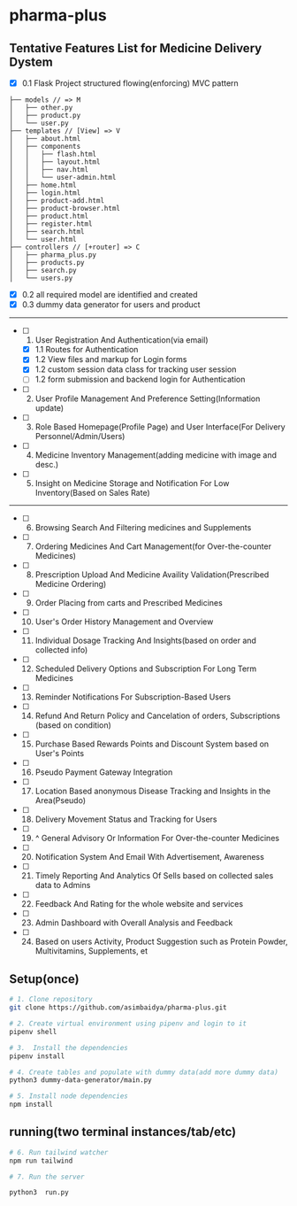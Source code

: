 # pharma-plus

## Tentative Features List for Medicine Delivery Dystem

- [x] 0.1 Flask Project structured flowing(enforcing) MVC pattern

```text
├── models // => M
│   ├── other.py
│   ├── product.py
│   └── user.py
├── templates // [View] => V
│   ├── about.html
│   ├── components
│   │   ├── flash.html
│   │   ├── layout.html
│   │   ├── nav.html
│   │   └── user-admin.html
│   ├── home.html
│   ├── login.html
│   ├── product-add.html
│   ├── product-browser.html
│   ├── product.html
│   ├── register.html
│   ├── search.html
│   └── user.html
├── controllers // [+router] => C
│   ├── pharma_plus.py
│   ├── products.py
│   ├── search.py
│   └── users.py
```

- [x] 0.2 all required model are identified and created
- [x] 0.3 dummy data generator for users and product

---

- [ ] 1. User Registration And Authentication(via email)
  - [x] 1.1 Routes for Authentication
  - [x] 1.2 View files and markup for Login forms
  - [x] 1.2 custom session data class for tracking user session
  - [ ] 1.2 form submission and backend login for Authentication
- [ ] 2. User Profile Management And Preference Setting(Information update)
- [ ] 3. Role Based Homepage(Profile Page) and User Interface(For Delivery Personnel/Admin/Users)
- [ ] 4. Medicine Inventory Management(adding medicine with image and desc.)
- [ ] 5. Insight on Medicine Storage and Notification For Low Inventory(Based on Sales Rate)

---

- [ ] 6. Browsing Search And Filtering medicines and Supplements
- [ ] 7. Ordering Medicines And Cart Management(for Over-the-counter Medicines)
- [ ] 8. Prescription Upload And Medicine Availity Validation(Prescribed Medicine Ordering)
- [ ] 9. Order Placing from carts and Prescribed Medicines
- [ ] 10. User's Order History Management and Overview
- [ ] 11. Individual Dosage Tracking And Insights(based on order and collected info)
- [ ] 12. Scheduled Delivery Options and Subscription For Long Term Medicines
- [ ] 13. Reminder Notifications For Subscription-Based Users
- [ ] 14. Refund And Return Policy and Cancelation of orders, Subscriptions (based on condition)
- [ ] 15. Purchase Based Rewards Points and Discount System based on User's Points
- [ ] 16. Pseudo Payment Gateway Integration
- [ ] 17. Location Based anonymous Disease Tracking and Insights in the Area(Pseudo)
- [ ] 18. Delivery Movement Status and Tracking for Users
- [ ] 19. ^ General Advisory Or Information For Over-the-counter Medicines
- [ ] 20. Notification System And Email With Advertisement, Awareness
- [ ] 21. Timely Reporting And Analytics Of Sells based on collected sales data to Admins
- [ ] 22. Feedback And Rating for the whole website and services
- [ ] 23. Admin Dashboard with Overall Analysis and Feedback
- [ ] 24. Based on users Activity, Product Suggestion such as Protein Powder, Multivitamins, Supplements, et

## Setup(once)

```sh
# 1. Clone repository
git clone https://github.com/asimbaidya/pharma-plus.git
```

```sh
# 2. Create virtual environment using pipenv and login to it
pipenv shell
```

```sh
# 3.  Install the dependencies
pipenv install
```

```sh
# 4. Create tables and populate with dummy data(add more dummy data)
python3 dummy-data-generator/main.py

```

```sh
# 5. Install node dependencies
npm install
```

## running(two terminal instances/tab/etc)

```sh
# 6. Run tailwind watcher
npm run tailwind
```

```sh
# 7. Run the server

python3  run.py
```
